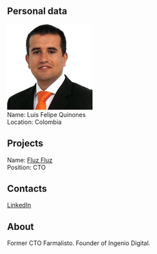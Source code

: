 ## Personal data
![luis felipe quinones photo](photo/luis_felipe_quinones.jpg)  
Name:   Luis Felipe Quinones  
Location: Colombia  
## Projects 
Name: [Fluz Fluz](../projects/fluz_fluz.md)  
Position: CTO   
## Contacts
[LinkedIn](https://www.linkedin.com/in/luis-felipe-qui%C3%B1ones-nieto-22aa3727/)    
## About
Former CTO Farmalisto.
Founder of Ingenio Digital.
